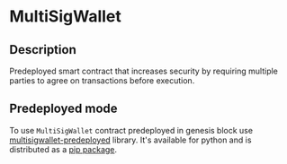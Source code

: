 # MultiSigWallet

## Description

Predeployed smart contract that increases security by requiring multiple parties to agree on transactions before execution.

## Predeployed mode

To use `MultiSigWallet` contract predeployed in genesis block use [multisigwallet-predeployed](predeployed/README.md) library. It's available for python and is distributed as a [pip package](https://pypi.org/project/multisigwallet-predeployed).
